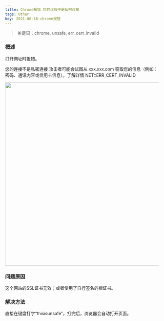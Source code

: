 ```yaml
---
title: Chrome报错 您的连接不是私密连接
tags: Other
key: 2021-06-16-chrome报错
---
```

> 关键词：chrome, unsafe, err_cert_invalid

### 概述

打开网址时报错。

您的连接不是私密连接
攻击者可能会试图从 xxx.xxx.com 窃取您的信息（例如：密码、通讯内容或信用卡信息）。了解详情
NET::ERR_CERT_INVALID

<img src="https://image.oldboard.tech/blog/113E5A94-A0ED-4790-92C3-C50769EB8BD4.png" width="600">

### 问题原因

这个网站的SSL证书无效；或者使用了自行签名的根证书。

### 解决方法

直接在键盘打字“thisisunsafe”，打完后，浏览器会自动打开页面。



